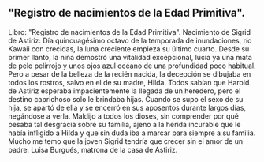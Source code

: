 ## "Registro de nacimientos de la Edad Primitiva".
Libro: "Registro de nacimientos de la Edad Primitiva".
Nacimiento de Sigrid de Astiriz: Día quincuagésimo octavo de la temporada de inundaciones, río Kawaii con crecidas, la luna creciente empieza su último cuarto.
Desde su primer llanto, la niña demostró una vitalidad excepcional, lucía ya una mata de pelo pelirrojo y unos ojos azul océano de una profundidad poco habitual. Pero a pesar de la belleza de la recién nacida, la decepción se dibujaba en todos los rostros, salvo en el de su madre, Hilda.
Todos sabían que Harold de Astiriz esperaba impacientemente la llegada de un heredero, pero el destino caprichoso solo le brindaba hijas. Cuando se supo el sexo de su hija, se apartó de ella y se encerró en sus aposentos durante largos días, negándose a verla.
Maldijo a todos los dioses, sin comprender por qué pesaba tal desgracia sobre su familia, ajeno a la herida incurable que le había infligido a Hilda y que sin duda iba a marcar para siempre a su familia.
Mucho me temo que la joven Sigrid tendría que crecer sin el amor de un padre.
Luisa Burgués, matrona de la casa de Astiriz.